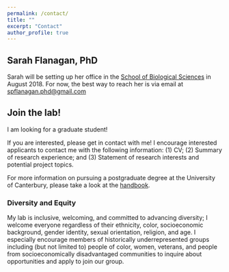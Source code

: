 ```yaml
---
permalink: /contact/
title: ""
excerpt: "Contact"
author_profile: true
---
```


## Sarah Flanagan, PhD

Sarah will be setting up her office in the [School of Biological Sciences](http://www.canterbury.ac.nz/science/schools-and-departments/biological-sciences/) in August 2018. For now, the best way to reach her is via email at  spflanagan.phd@gmail.com


## Join the lab!

I am looking for a graduate student! 

If you are interested, please get in contact with me! I encourage interested applicants to contact me with the following information: (1) CV; (2) Summary of research experience; and (3) Statement of research interests and potential project topics. 

For more information on pursuing a postgraduate degree at the University of Canterbury, please take a look at the [handbook](http://www.canterbury.ac.nz/science/schools-and-departments/biological-sciences/postgraduate-study/). 

### Diversity and Equity

My lab is inclusive, welcoming, and committed to advancing diversity; I welcome everyone regardless of their ethnicity, color, socioeconomic background, gender identity, sexual orientation, religion, and age. I especially encourage members of historically underrepresented groups including (but not limited to) people of color, women, veterans, and people from socioeconomically disadvantaged communities to inquire about opportunities and apply to join our group.
